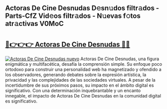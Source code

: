 ## Actoras De Cine Desnudas D𝚎sn𝚞dos filtr𝚊dos - Parts-CfZ Vid𝚎os filtr𝚊dos - N𝚞evas f𝚘tos atr𝚊ctivas V0MoC

# <h2><a href="http://mb8ojct.tromn.icu/?c=Actoras+De+Cine+Desnudas">🔗👉👉👉 Actoras De Cine Desnudas 🔗🔗</a></h2>

[![Actoras De Cine Desnudas nuevo](https://i.imgur.com/pEAQMta.gif)](http://mb8ojct.tromn.icu/?c=Actoras+De+Cine+Desnudas)
Actoras De Cine Desnudas, una figura enigmática y multifacética, desafía la comprensión simple. Su enfoque poco ortodoxo para construir una personalidad web ha magnetizado y ofendido a los observadores, generando debates sobre la expresión artística, la privacidad y las complejidades de las sociedades virtuales. A pesar de la incertidumbre de sus próximos pasos, su impacto en el ámbito digital es significativo. Con una determinación inquebrantable y un encanto innegable, el impacto de Actoras De Cine Desnudas en la comunidad digital es significativo.
